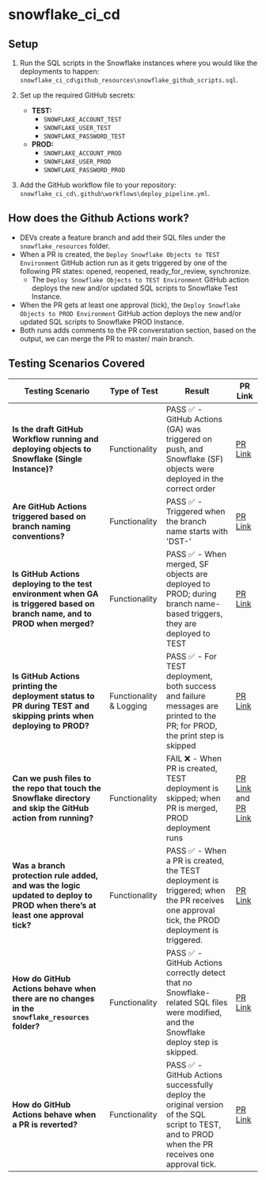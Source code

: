 # snowflake_ci_cd

## Setup

1. Run the SQL scripts in the Snowflake instances where you would like the deployments to happen: `snowflake_ci_cd\github_resources\snowflake_github_scripts.sql`.

2. Set up the required GitHub secrets:
    - **TEST:**
        - `SNOWFLAKE_ACCOUNT_TEST`
        - `SNOWFLAKE_USER_TEST`
        - `SNOWFLAKE_PASSWORD_TEST`
    - **PROD:**
        - `SNOWFLAKE_ACCOUNT_PROD`
        - `SNOWFLAKE_USER_PROD`
        - `SNOWFLAKE_PASSWORD_PROD`

3. Add the GitHub workflow file to your repository: `snowflake_ci_cd\.github\workflows\deploy_pipeline.yml`.

## How does the Github Actions work?
- DEVs create a feature branch and add their SQL files under the `snowflake_resources` folder.
- When a PR is created, the `Deploy Snowflake Objects to TEST Environment` GitHub action run as it gets triggered by one of the following PR states: opened, reopened, ready_for_review, synchronize.
    - The `Deploy Snowflake Objects to TEST Environment` GitHub action deploys the new and/or updated SQL scripts to Snowflake Test Instance.
- When the PR gets at least one approval (tick), the `Deploy Snowflake Objects to PROD Environment` GitHub action deploys the new and/or updated SQL scripts to Snowflake PROD Instance.
- Both runs adds comments to the PR converstation section, based on the output, we can merge the PR to master/ main branch.

## Testing Scenarios Covered

| Testing Scenario | Type of Test | Result | PR Link |
|------------------|--------------|--------|---------|
| **Is the draft GitHub Workflow running and deploying objects to Snowflake (Single Instance)?** | Functionality | PASS ✅ - GitHub Actions (GA) was triggered on push, and Snowflake (SF) objects were deployed in the correct order | [PR Link](https://github.com/drdataSpp/snowflake_ci_cd/pull/4) |
| **Are GitHub Actions triggered based on branch naming conventions?** | Functionality | PASS ✅ - Triggered when the branch name starts with 'DST-' | [PR Link](https://github.com/drdataSpp/snowflake_ci_cd/pull/8) |
| **Is GitHub Actions deploying to the test environment when GA is triggered based on branch name, and to PROD when merged?** | Functionality | PASS ✅ - When merged, SF objects are deployed to PROD; during branch name-based triggers, they are deployed to TEST | [PR Link](https://github.com/drdataSpp/snowflake_ci_cd/pull/12) |
| **Is GitHub Actions printing the deployment status to PR during TEST and skipping prints when deploying to PROD?** | Functionality & Logging | PASS ✅ - For TEST deployment, both success and failure messages are printed to the PR; for PROD, the print step is skipped | [PR Link](https://github.com/drdataSpp/snowflake_ci_cd/pull/15) |
| **Can we push files to the repo that touch the Snowflake directory and skip the GitHub action from running?** | Functionality | FAIL ❌ - When PR is created, TEST deployment is skipped; when PR is merged, PROD deployment runs | [PR Link](https://github.com/drdataSpp/snowflake_ci_cd/pull/18) and [PR Link](https://github.com/drdataSpp/snowflake_ci_cd/pull/19) |
| **Was a branch protection rule added, and was the logic updated to deploy to PROD when there’s at least one approval tick?** | Functionality | PASS ✅ - When a PR is created, the TEST deployment is triggered; when the PR receives one approval tick, the PROD deployment is triggered. | [PR Link](https://github.com/drdataSpp/snowflake_ci_cd/pull/52) |
| **How do GitHub Actions behave when there are no changes in the `snowflake_resources` folder?** | Functionality | PASS ✅ - GitHub Actions correctly detect that no Snowflake-related SQL files were modified, and the Snowflake deploy step is skipped. | [PR Link](https://github.com/drdataSpp/snowflake_ci_cd/pull/54) |
| **How do GitHub Actions behave when a PR is reverted?** | Functionality | PASS ✅ - GitHub Actions successfully deploy the original version of the SQL script to TEST, and to PROD when the PR receives one approval tick. | [PR Link](https://github.com/drdataSpp/snowflake_ci_cd/pull/55) |
